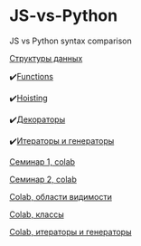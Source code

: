 # JS-vs-Python
JS vs Python syntax comparison

[Структуры данных](3.md)

:heavy_check_mark:[Functions](1.md)

:heavy_check_mark:[Hoisting](2.md)

:heavy_check_mark:[Декораторы](4.md)

:heavy_check_mark:[Итераторы и генераторы](5.md)

[Семинар 1, colab](https://colab.research.google.com/drive/1KQ1JzO7lQUpR49edjS9EZqHiDgbDyLNZ#scrollTo=LcWUkUzTK6HJ)

[Семинар 2, colab](https://colab.research.google.com/drive/1dHpSsYlIJEByfQy3JIKk8G_6RGsOe2su)

[Colab, области видимости](https://colab.research.google.com/drive/1SjYzNXFeEjBdvcgirSJUvTa28mQR8l53)

[Colab, классы](https://colab.research.google.com/drive/1-iMzyzxBElsEOtAyW3OmwUs4a8twYH9n)

[Colab, итераторы и генераторы](https://colab.research.google.com/drive/1FuCWOj78gOayFKIXbLM_UXz26nWQGjGp)
